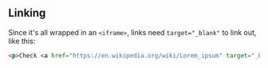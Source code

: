 ## Linking

Since it's all wrapped in an `<iframe>`, links need `target="_blank"` to link out, like this:

```html
<p>Check <a href="https://en.wikipedia.org/wiki/Lorem_ipsum" target="_blank">this out</a>, it's really cool!</p>
``` 

